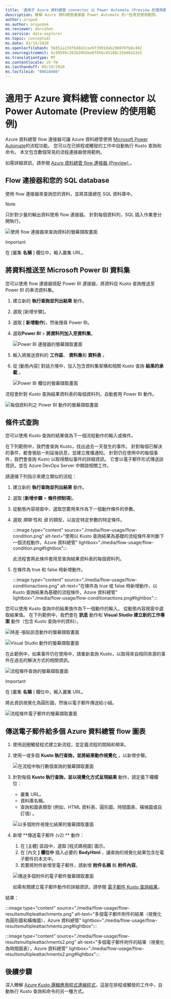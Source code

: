```yaml
---
title: '適用于 Azure 資料總管 connector 以 Power Automate (Preview 的使用範例) '
description: 瞭解 Azure 資料總管連接器 Power Automate 的一些常見使用範例。
author: orspod
ms.author: orspodek
ms.reviewer: dorcohen
ms.service: data-explorer
ms.topic: conceptual
ms.date: 03/15/2020
ms.openlocfilehash: 56851a159f6d8d2cee5f3991dab290070fb8c482
ms.sourcegitcommit: bc09599c282b20b5be8f056c85188c35b66a52e5
ms.translationtype: MT
ms.contentlocale: zh-TW
ms.lasthandoff: 08/19/2020
ms.locfileid: "88610486"
---
```

# <a name="usage-examples-for-azure-data-explorer-connector-to-power-automate-preview"></a>適用于 Azure 資料總管 connector 以 Power Automate (Preview 的使用範例) 

Azure 資料總管 flow 連接器可讓 Azure 資料總管使用 [Microsoft Power Automate](https://flow.microsoft.com/)的流程功能。 您可以在已排程或觸發的工作中自動執行 Kusto 查詢和命令。 本文包含數個常見的流程連接器使用範例。

如需詳細資訊，請參閱 [Azure 資料總管 flow 連接器 (Preview) ](flow.md)。

## <a name="flow-connector-and-your-sql-database"></a>Flow 連接器和您的 SQL database

使用 flow 連接器來查詢您的資料，並將其匯總在 SQL 資料庫中。

> [!Note]
> 只針對少量的輸出資料使用 flow 連接器。 針對每個資料列，SQL 插入作業會分開執行。 

![使用 flow 連接器來查詢資料的螢幕擷取畫面](./media/flow-usage/flow-sqlexample.png)

> [!IMPORTANT]
> 在 [叢集 **名稱** ] 欄位中，輸入叢集 URL。

## <a name="push-data-to-a-microsoft-power-bi-dataset"></a>將資料推送至 Microsoft Power BI 資料集

您可以使用 flow 連接器搭配 Power BI 連接器，將資料從 Kusto 查詢推送至 Power BI 的串流資料集。

1. 建立新的 **執行查詢並列出結果** 動作。
1. 選取 [新增步驟]。
1. 選取 [ **新增動作**]，然後搜尋 Power BI。
1. 選取**Power BI**  >  **將資料列加入至資料集**。 

    ![Power BI 連接器的螢幕擷取畫面](./media/flow-usage/flow-powerbiconnector.png)

1. 輸入將推送資料的 **工作區**、 **資料集**和 **資料表** 。
1. 從 [動態內容] 對話方塊中，加入包含資料集架構和相關 Kusto 查詢 **結果的承載** 。

    ![Power BI 欄位的螢幕擷取畫面](./media/flow-usage/flow-powerbifields.png)

流程會針對 Kusto 查詢結果資料表的每個資料列，自動套用 Power BI 動作。 

![每個資料列之 Power BI 動作的螢幕擷取畫面](./media/flow-usage/flow-powerbiforeach.png)

## <a name="conditional-queries"></a>條件式查詢

您可以使用 Kusto 查詢的結果做為下一個流程動作的輸入或條件。

在下列範例中，我們會查詢 Kusto，找出過去一天發生的事件。 針對每個已解決的事件，都會張貼一則延後訊息，並建立推播通知。
針對仍在使用中的每個事件，我們會查詢 Kusto 以取得類似事件的詳細資訊。 它會以電子郵件形式傳送該資訊，並在 Azure DevOps Server 中開啟相關工作。

請遵循下列指示來建立類似的流程：

1. 建立新的 **執行查詢並列出結果** 動作。
1. 選取 [**新增步驟**  >  **條件控制項**]。
1. 從動態內容視窗中，選取您要用來作為下一個動作條件的參數。
1. 選取 *關聯* 性和 *值* 的類型，以設定特定參數的特定條件。

    :::image type="content" source="./media/flow-usage/flow-condition.png" alt-text="使用以 Kusto 查詢結果為基礎的流程條件來判斷下一個流程動作，Azure 資料總管" lightbox="./media/flow-usage/flow-condition.png#lightbox":::

    此流程會將此條件套用至查詢結果資料表的每個資料列。
1. 在條件為 true 和 false 時新增動作。

    :::image type="content" source="./media/flow-usage/flow-conditionactions.png" alt-text="在條件為 true 或 false 時新增動作，以 Kusto 查詢結果為基礎的流程條件，Azure 資料總管" lightbox="./media/flow-usage/flow-conditionactions.png#lightbox":::

您可以使用 Kusto 查詢中的結果值作為下一個動作的輸入。 從動態內容視窗中選取結果值。
在下列範例中，我們會在 **訊息** 動作和 **Visual Studio 建立新的工作專案** 動作（包含 Kusto 查詢中的資料）。

![時差-張貼訊息動作的螢幕擷取畫面](./media/flow-usage/flow-slack.png)

![Visual Studio 動作的螢幕擷取畫面](./media/flow-usage/flow-visualstudio.png)

在此範例中，如果事件仍在使用中，請重新查詢 Kusto，以取得來自相同來源的事件在過去的解決方式的相關資訊。

![流程條件查詢的螢幕擷取畫面](./media/flow-usage/flow-conditionquery.png)

> [!IMPORTANT]
> 在 [叢集 **名稱** ] 欄位中，輸入叢集 URL。

將此資訊視覺化為圓形圖，然後以電子郵件傳送給小組。

![流程條件電子郵件的螢幕擷取畫面](./media/flow-usage/flow-conditionemail.png)

## <a name="email-multiple-azure-data-explorer-flow-charts"></a>傳送電子郵件給多個 Azure 資料總管 flow 圖表

1. 使用迴圈觸發程式建立新流程，並定義流程的間隔和頻率。 
1. 使用一或多個 **Kusto 執行查詢，並將結果動作視覺化** ，以新增步驟。 

    ![在流程中執行數個查詢的螢幕擷取畫面](./media/flow-usage/flow-severalqueries.png)

1. 針對每個 **Kusto 執行查詢，並以視覺化方式呈現結果** 動作，請定義下欄欄位：
    * 叢集 URL。
    * 資料庫名稱。
    * 查詢和圖表類型 (例如，HTML 資料表、圓形圖、時間圖表、橫條圖或自訂值) 。

    ![以多個附件視覺化結果的螢幕擷取畫面](./media/flow-usage/flow-visualizeresultsmultipleattachments.png)

1. 新增 **傳送電子郵件 (v2) ** 動作： 
    1. 在 [主體] 區段中，選取 [程式碼視圖] 圖示。
    1. 在 [內文 **] 欄位中** 插入必要的 **BodyHtml** ，讓查詢的視覺化結果包含在電子郵件的本文中。
    1. 若要將附件新增至電子郵件，請新增 **附件名稱** 和 **附件內容**。
    
    ![傳送多個附件的電子郵件螢幕擷取畫面](./media/flow-usage/flow-email-multiple-attachments.png)

    如需有關建立電子郵件動作的詳細資訊，請參閱 [電子郵件 Kusto 查詢結果](flow.md#email-kusto-query-results)。 

結果：

:::image type="content" source="./media/flow-usage/flow-resultsmultipleattachments.png" alt-text="多個電子郵件附件的結果（視覺化為圓形圖和橫條圖），Azure 資料總管" lightbox="./media/flow-usage/flow-resultsmultipleattachments.png#lightbox":::

:::image type="content" source="./media/flow-usage/flow-resultsmultipleattachments2.png" alt-text="多個電子郵件附件的結果（視覺化為時間圖表），Azure 資料總管" lightbox="./media/flow-usage/flow-resultsmultipleattachments2.png#lightbox":::

## <a name="next-steps"></a>後續步驟

深入瞭解 [Azure Kusto 邏輯應用程式連線程式](kusto/tools/logicapps.md)，這是在排程或觸發的工作中，自動執行 Kusto 查詢和命令的另一種方式。


